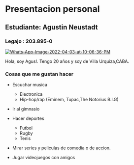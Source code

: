 # Presentacion personal
## Estudiante: Agustin Neustadt
### Legajo : 203.895-0
<a href='https://postimages.org/' target='_blank'><img src='https://i.postimg.cc/0QjyBxKg/Whats-App-Image-2022-04-03-at-10-06-36-PM.jpg' border='0' alt='Whats-App-Image-2022-04-03-at-10-06-36-PM'/></a>


Hola, soy Agus!. Tengo 20 años y soy de Villa Urquiza,CABA.
### Cosas que me gustan hacer
- Escuchar musica
  - Electronica
  - Hip-hop/rap (Eminem, Tupac,The Notorius B.I.G)

- Ir al gimnasio
- Hacer deportes
  - Futbol
  - Rugby
  - Tenis  
- Mirar series y peliculas de comedia o de accion.
- Jugar videojuegos con amigos
